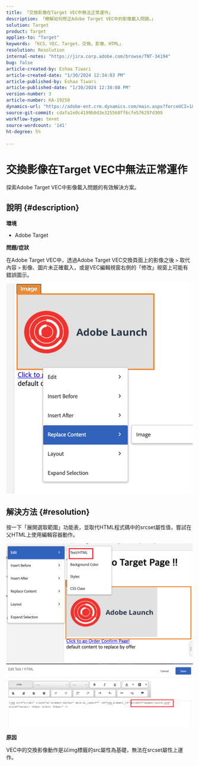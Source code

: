 ```yaml
---
title: 「交換影像在Target VEC中無法正常運作」
description: 「瞭解如何修正Adobe Target VEC中的影像載入問題。」
solution: Target
product: Target
applies-to: "Target"
keywords: 「KCS、VEC、Target、交換、影像、HTML」
resolution: Resolution
internal-notes: "https://jira.corp.adobe.com/browse/TNT-34194"
bug: false
article-created-by: Eshaa Tiwari
article-created-date: "1/30/2024 12:34:03 PM"
article-published-by: Eshaa Tiwari
article-published-date: "1/30/2024 12:38:08 PM"
version-number: 3
article-number: KA-19250
dynamics-url: "https://adobe-ent.crm.dynamics.com/main.aspx?forceUCI=1&pagetype=entityrecord&etn=knowledgearticle&id=7183e6d5-6bbf-ee11-9079-6045bd006268"
source-git-commit: cdafa1e0c4199b0d3e325568ff6cfe576297d309
workflow-type: tm+mt
source-wordcount: '141'
ht-degree: 5%

---
```


# 交換影像在Target VEC中無法正常運作


探索Adobe Target VEC中影像載入問題的有效解決方案。

## 說明 {#description}


<b>環境</b>

- Adobe Target

<b>問題/症狀</b>

在Adobe Target VEC中，透過Adobe Target VEC交換頁面上的影像之後 `>`  取代內容 `>`  影像、圖片未正確載入，或是VEC編輯視窗右側的「修改」視窗上可能有錯誤圖示。

![](assets/___7283e6d5-6bbf-ee11-9079-6045bd006268___.png)




## 解決方法 {#resolution}




按一下「展開選取範圍」功能表，並取代HTML程式碼中的srcset屬性值，嘗試在父HTML上使用編輯容器動作。



![](assets/0776b561-36c2-ec11-983e-0022480ab970.png)![](assets/e63bb087-36c2-ec11-983e-0022480ab970.png)



<b>原因</b>



VEC中的交換影像動作是以img標籤的src屬性為基礎，無法在srcset屬性上運作。
